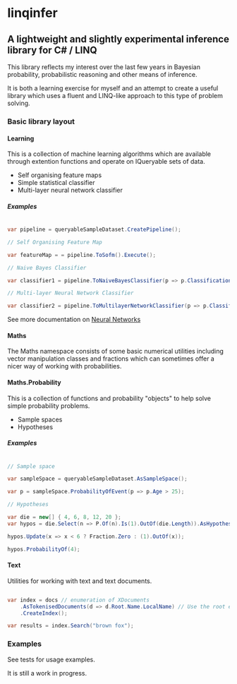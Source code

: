 # linqinfer

## A lightweight and slightly experimental inference library for C# / LINQ

This library reflects my interest over the last few years in Bayesian probability, 
probabilistic reasoning and other means of inference.

It is both a learning exercise for myself and an attempt to create a useful
library which uses a fluent and LINQ-like approach to this type of problem solving.

### Basic library layout

#### Learning

This is a collection of machine learning algorithms which are available through extention functions and operate on IQueryable sets of data.

* Self organising feature maps
* Simple statistical classifier
* Multi-layer neural network classifier

##### Examples

```cs

var pipeline = queryableSampleDataset.CreatePipeline();

// Self Organising Feature Map

var featureMap = = pipeline.ToSofm().Execute();

// Naive Bayes Classifier

var classifier1 = pipeline.ToNaiveBayesClassifier(p => p.ClassificationGroup).Execute();

// Multi-layer Neural Network Classifier

var classifier2 = pipeline.ToMultilayerNetworkClassifier(p => p.ClassificationGroup, 0.3f).Execute();

```

See more documentation on [Neural Networks](docs/neural-networks.md)

#### Maths

The Maths namespace consists of some basic numerical utilities including vector manipulation classes and fractions which can sometimes offer a nicer way of working with probabilities.

#### Maths.Probability 

This is a collection of functions and probability "objects" to help solve simple probability problems.

* Sample spaces
* Hypotheses

##### Examples

```cs

// Sample space

var sampleSpace = queryableSampleDataset.AsSampleSpace();

var p = sampleSpace.ProbabilityOfEvent(p => p.Age > 25);

// Hypotheses

var die = new[] { 4, 6, 8, 12, 20 };
var hypos = die.Select(n => P.Of(n).Is(1).OutOf(die.Length)).AsHypotheses();

hypos.Update(x => x < 6 ? Fraction.Zero : (1).OutOf(x));

hypos.ProbabilityOf(4);

```

#### Text

Utilities for working with text and text documents.

```cs

var index = docs // enumeration of XDocuments
	.AsTokenisedDocuments(d => d.Root.Name.LocalName) // Use the root element name as the doc ID
	.CreateIndex();

var results = index.Search("brown fox");

```

### Examples

See tests for usage examples.

It is still a work in progress.


